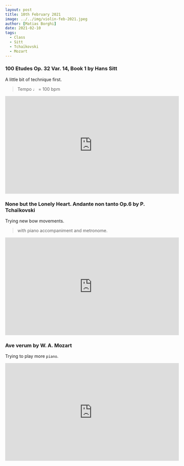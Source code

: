 ```yaml
---
layout: post
title: 10th February 2021
image: ../../img/violin-feb-2021.jpeg
author: [Matias Borghi]
date: 2021-02-10
tags:
  - Class
  - Sitt
  - Tchaïkovski
  - Mozart
---
```



### 100 Etudes Op. 32 Var. 14, Book 1 by Hans Sitt

A little bit of technique first.

> Tempo ♩ = 100 bpm

<iframe width="560" height="315" src="https://www.youtube.com/embed/awFAiEJI3QE" frameborder="0" allow="accelerometer; autoplay; clipboard-write; encrypted-media; gyroscope; picture-in-picture" allowfullscreen></iframe>

### None but the Lonely Heart. Andante non tanto Op.6 by P. Tchaïkovski

Trying new bow movements.

> with piano accompaniment and metronome.

<iframe width="560" height="315" src="https://www.youtube.com/embed/FoZEeZHZFu0" frameborder="0" allow="accelerometer; autoplay; clipboard-write; encrypted-media; gyroscope; picture-in-picture" allowfullscreen></iframe>

### Ave verum by W. A. Mozart

Trying to play more `piano`.

<iframe width="560" height="315" src="https://www.youtube.com/embed/IiEpuOe0CKw" frameborder="0" allow="accelerometer; autoplay; clipboard-write; encrypted-media; gyroscope; picture-in-picture" allowfullscreen></iframe>